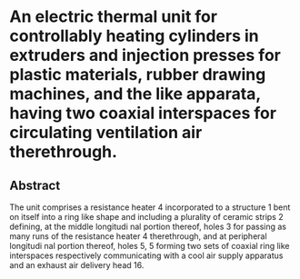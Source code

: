 # An electric thermal unit for controllably heating cylinders in extruders and injection presses for plastic materials, rubber drawing machines, and the like apparata, having two coaxial interspaces for circulating ventilation air therethrough.

## Abstract
The unit comprises a resistance heater 4 incorporated to a structure 1 bent on itself into a ring like shape and including a plurality of ceramic strips 2 defining, at the middle longitudi nal portion thereof, holes 3 for passing as many runs of the resistance heater 4 therethrough, and at peripheral longitudi nal portion thereof, holes 5, 5 forming two sets of coaxial ring like interspaces respectively communicating with a cool air supply apparatus and an exhaust air delivery head 16.